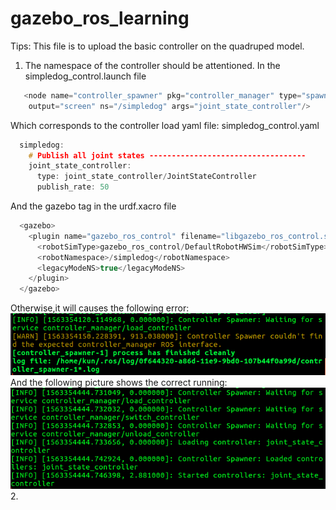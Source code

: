 # gazebo_ros_learning
Tips: This file is to upload the basic controller on the quadruped model.

1. The namespace of the controller should be attentioned.
   In the simpledog_control.launch file

```cpp
   <node name="controller_spawner" pkg="controller_manager" type="spawner" respawn="false"
 	output="screen" ns="/simpledog" args="joint_state_controller"/>
  ```
Which corresponds to the controller load yaml file: simpledog_control.yaml

```cpp
  simpledog:
    # Publish all joint states -----------------------------------
    joint_state_controller:
      type: joint_state_controller/JointStateController
      publish_rate: 50
  ```
  And the gazebo tag in the urdf.xacro file
```cpp
  <gazebo>
    <plugin name="gazebo_ros_control" filename="libgazebo_ros_control.so">
      <robotSimType>gazebo_ros_control/DefaultRobotHWSim</robotSimType>
      <robotNamespace>/simpledog</robotNamespace>
      <legacyModeNS>true</legacyModeNS>
    </plugin>
  </gazebo>
  ```
  Otherwise,it will causes the following error:
  ![controller_ns_error](images/2019/07/controller-ns-error.png)
  And the following picture shows the correct running:
  ![Correct_running](images/2019/07/correct-running.png)    
2.
